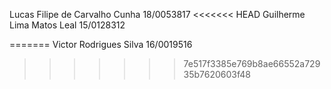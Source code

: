 Lucas Filipe de Carvalho Cunha 18/0053817
<<<<<<< HEAD
Guilherme Lima Matos Leal 15/0128312

=======
Victor Rodrigues Silva 16/0019516
>>>>>>> 7e517f3385e769b8ae66552a72935b7620603f48
